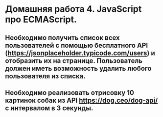 # Домашняя работа 4. JavaScript про ECMAScript.
## Необходимо получить список всех пользователей с помощью бесплатного API (https://jsonplaceholder.typicode.com/users) и отобразить их на странице. Пользователь должен иметь возможность удалить любого пользователя из списка.
## Необходимо реализовать отрисовку 10 картинок собак из API https://dog.ceo/dog-api/ с интервалом в 3 секунды.
